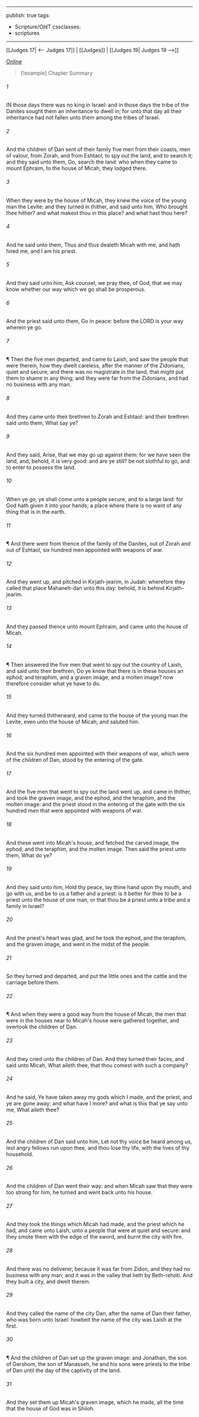 

---
publish: true
tags:
  - Scripture/OldT
cssclasses:
  - scriptures
---
[[Judges 17| <-- Judges 17]] | [[Judges]] | [[Judges 19| Judges 19 -->]]

[Online](https://churchofjesuschrist.org/study/scriptures/ot/judg/18?lang=eng)

>[!example] Chapter Summary
>
###### 1
IN those days there was no king in Israel: and in those days the tribe of the Danites sought them an inheritance to dwell in; for unto that day all their inheritance had not fallen unto them among the tribes of Israel.
###### 2
And the children of Dan sent of their family five men from their coasts, men of valour, from Zorah, and from Eshtaol, to spy out the land, and to search it; and they said unto them, Go, search the land: who when they came to mount Ephraim, to the house of Micah, they lodged there.
###### 3
When they were by the house of Micah, they knew the voice of the young man the Levite: and they turned in thither, and said unto him, Who brought thee hither?  and what makest thou in this place?  and what hast thou here?
###### 4
And he said unto them, Thus and thus dealeth Micah with me, and hath hired me, and I am his priest.
###### 5
And they said unto him, Ask counsel, we pray thee, of God, that we may know whether our way which we go shall be prosperous.
###### 6
And the priest said unto them, Go in peace: before the LORD is your way wherein ye go.
###### 7
¶ Then the five men departed, and came to Laish, and saw the people that were therein, how they dwelt careless, after the manner of the Zidonians, quiet and secure; and there was no magistrate in the land, that might put them to shame in any thing; and they were far from the Zidonians, and had no business with any man.
###### 8
And they came unto their brethren to Zorah and Eshtaol: and their brethren said unto them, What say ye?
###### 9
And they said, Arise, that we may go up against them: for we have seen the land, and, behold, it is very good: and are ye still?  be not slothful to go, and to enter to possess the land.
###### 10
When ye go, ye shall come unto a people secure, and to a large land: for God hath given it into your hands; a place where there is no want of any thing that is in the earth.
###### 11
¶ And there went from thence of the family of the Danites, out of Zorah and out of Eshtaol, six hundred men appointed with weapons of war.
###### 12
And they went up, and pitched in Kirjath-jearim, in Judah: wherefore they called that place Mahaneh-dan unto this day: behold, it is behind Kirjath-jearim.
###### 13
And they passed thence unto mount Ephraim, and came unto the house of Micah.
###### 14
¶ Then answered the five men that went to spy out the country of Laish, and said unto their brethren, Do ye know that there is in these houses an ephod, and teraphim, and a graven image, and a molten image?  now therefore consider what ye have to do.
###### 15
And they turned thitherward, and came to the house of the young man the Levite, even unto the house of Micah, and saluted him.
###### 16
And the six hundred men appointed with their weapons of war, which were of the children of Dan, stood by the entering of the gate.
###### 17
And the five men that went to spy out the land went up, and came in thither, and took the graven image, and the ephod, and the teraphim, and the molten image: and the priest stood in the entering of the gate with the six hundred men that were appointed with weapons of war.
###### 18
And these went into Micah's house, and fetched the carved image, the ephod, and the teraphim, and the molten image.  Then said the priest unto them, What do ye?
###### 19
And they said unto him, Hold thy peace, lay thine hand upon thy mouth, and go with us, and be to us a father and a priest: is it better for thee to be a priest unto the house of one man, or that thou be a priest unto a tribe and a family in Israel?
###### 20
And the priest's heart was glad, and he took the ephod, and the teraphim, and the graven image, and went in the midst of the people.
###### 21
So they turned and departed, and put the little ones and the cattle and the carriage before them.
###### 22
¶ And when they were a good way from the house of Micah, the men that were in the houses near to Micah's house were gathered together, and overtook the children of Dan.
###### 23
And they cried unto the children of Dan.  And they turned their faces, and said unto Micah, What aileth thee, that thou comest with such a company?
###### 24
And he said, Ye have taken away my gods which I made, and the priest, and ye are gone away: and what have I more?  and what is this that ye say unto me, What aileth thee?
###### 25
And the children of Dan said unto him, Let not thy voice be heard among us, lest angry fellows run upon thee, and thou lose thy life, with the lives of thy household.
###### 26
And the children of Dan went their way: and when Micah saw that they were too strong for him, he turned and went back unto his house.
###### 27
And they took the things which Micah had made, and the priest which he had, and came unto Laish, unto a people that were at quiet and secure: and they smote them with the edge of the sword, and burnt the city with fire.
###### 28
And there was no deliverer, because it was far from Zidon, and they had no business with any man; and it was in the valley that lieth by Beth-rehob.  And they built a city, and dwelt therein.
###### 29
And they called the name of the city Dan, after the name of Dan their father, who was born unto Israel: howbeit the name of the city was Laish at the first.
###### 30
¶ And the children of Dan set up the graven image: and Jonathan, the son of Gershom, the son of Manasseh, he and his sons were priests to the tribe of Dan until the day of the captivity of the land.
###### 31
And they set them up Micah's graven image, which he made, all the time that the house of God was in Shiloh.



